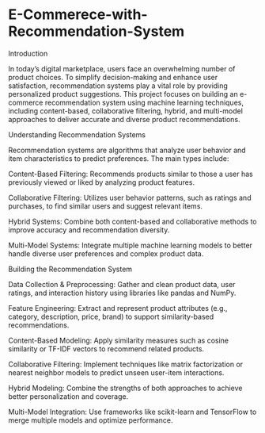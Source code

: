 # E-Commerece-with-Recommendation-System


Introduction

In today’s digital marketplace, users face an overwhelming number of product choices. To simplify decision-making and enhance user satisfaction, recommendation systems play a vital role by providing personalized product suggestions.
This project focuses on building an e-commerce recommendation system using machine learning techniques, including content-based, collaborative filtering, hybrid, and multi-model approaches to deliver accurate and diverse product recommendations.

Understanding Recommendation Systems

Recommendation systems are algorithms that analyze user behavior and item characteristics to predict preferences. The main types include:

Content-Based Filtering: Recommends products similar to those a user has previously viewed or liked by analyzing product features.

Collaborative Filtering: Utilizes user behavior patterns, such as ratings and purchases, to find similar users and suggest relevant items.

Hybrid Systems: Combine both content-based and collaborative methods to improve accuracy and recommendation diversity.

Multi-Model Systems: Integrate multiple machine learning models to better handle diverse user preferences and complex product data.

Building the Recommendation System

Data Collection & Preprocessing: Gather and clean product data, user ratings, and interaction history using libraries like pandas and NumPy.

Feature Engineering: Extract and represent product attributes (e.g., category, description, price, brand) to support similarity-based recommendations.

Content-Based Modeling: Apply similarity measures such as cosine similarity or TF-IDF vectors to recommend related products.

Collaborative Filtering: Implement techniques like matrix factorization or nearest neighbor models to predict unseen user-item interactions.

Hybrid Modeling: Combine the strengths of both approaches to achieve better personalization and coverage.

Multi-Model Integration: Use frameworks like scikit-learn and TensorFlow to merge multiple models and optimize performance.

